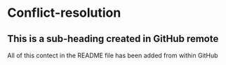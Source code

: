 # Conflict-resolution

## This is a sub-heading created in GitHub remote

All of this contect in the README file has been added from within GitHub
